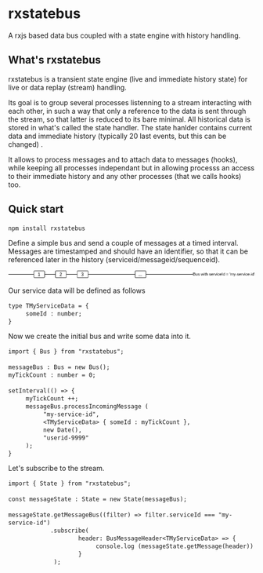 # rxstatebus
A rxjs based data bus coupled with a state engine with history handling.

## What's rxstatebus 
rxstatebus is a transient state engine (live and immediate history state) for live or data replay (stream) handling. 

Its goal is to group several processes listenning to a stream interacting with each other, in such a way that only a reference to the data is sent through the stream, so that latter is reduced to its bare minimal. All historical data is stored in what's called the state handler. The state hanlder contains current data and immediate history (typically 20 last events, but this can be changed) .

It allows to process messages and to attach data to messages (hooks), while keeping all processes independant but in allowing processs an access to their immediate history and any other processes (that we calls hooks) too.

## Quick start

```
npm install rxstatebus
```

Define a simple bus and send a couple of messages at a timed interval. Messages are timestamped and should have an identifier, so that it can be referenced later in the history (serviceid/messageid/sequenceid).  

![Alt text](img/rxstatebus-main.png?raw=true "Simplest bus")

Our service data will be defined as follows

```
type TMyServiceData = {
     someId : number;
}
```

Now we create the initial bus and write some data into it.

```
import { Bus } from "rxstatebus";

messageBus : Bus = new Bus();
myTickCount : number = 0;

setInterval(() => { 
     myTickCount ++;
     messageBus.processIncomingMessage (
          "my-service-id", 
          <TMyServiceData> { someId : myTickCount }, 
          new Date(), 
          "userid-9999"
     ); 
}
```

Let's subscribe to the stream.

```
import { State } from "rxstatebus";

const messageState : State = new State(messageBus);

messageState.getMessageBus((filter) => filter.serviceId === "my-service-id")
            .subscribe(
                    header: BusMessageHeader<TMyServiceData> => {
                         console.log (messageState.getMessage(header))
                    }
             );
```


